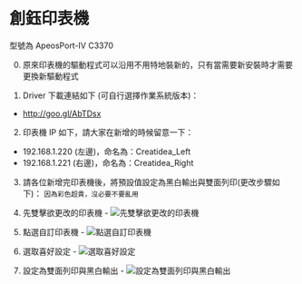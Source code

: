 # 創鈺印表機
型號為 ApeosPort-IV C3370

0. 原來印表機的驅動程式可以沿用不用特地裝新的，只有當需要新安裝時才需要更換新驅動程式

1. Driver 下載連結如下 (可自行選擇作業系統版本)：
  - <http://goo.gl/AbTDsx>

2. 印表機 IP 如下，請大家在新增的時候留意一下：
  - 192.168.1.220 (左邊)，命名為：Creatidea_Left
  - 192.168.1.221 (右邊)，命名為：Creatidea_Right

3. 請各位新增完印表機後，將預設值設定為黑白輸出與雙面列印(更改步驟如下)：
`因為彩色超貴，沒必要不要亂用`

  1. 先雙擊欲更改的印表機
    - ![先雙擊欲更改的印表機](http://i.imgur.com/dT4aa92.png)

  2. 點選自訂印表機
    - ![點選自訂印表機](http://i.imgur.com/RMkPaAQ.png)

  3. 選取喜好設定
    - ![選取喜好設定](http://i.imgur.com/a3Ixwdt.png)

  4. 設定為雙面列印與黑白輸出
    - ![設定為雙面列印與黑白輸出](http://i.imgur.com/4ZA21HQ.png)

